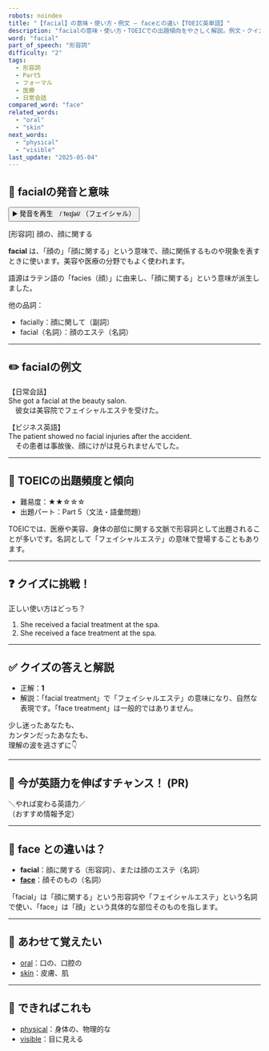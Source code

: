 ```yaml
---
robots: noindex
title: "【facial】の意味・使い方・例文 ― faceとの違い【TOEIC英単語】"
description: "facialの意味・使い方・TOEICでの出題傾向をやさしく解説。例文・クイズ付きでfaceとの違いもわかりやすく学べます。"
word: "facial"
part_of_speech: "形容詞"
difficulty: "2"
tags:
  - 形容詞
  - Part5
  - フォーマル
  - 医療
  - 日常会話
compared_word: "face"
related_words:
  - "oral"
  - "skin"
next_words:
  - "physical"
  - "visible"
last_update: "2025-05-04"
---
```


## 🔰 facialの発音と意味

<button class="play-audio" onclick="playTTS('facial')">
  <span class="play-audio-main">
    ▶️ 発音を再生　/ˈfeɪʃəl/
  </span>
  <span class="play-audio-sub">
    （フェイシャル）
  </span>
</button>

[形容詞] 顔の、顔に関する

**facial** は、「顔の」「顔に関する」という意味で、顔に関係するものや現象を表すときに使います。美容や医療の分野でもよく使われます。

語源はラテン語の「facies（顔）」に由来し、「顔に関する」という意味が派生しました。

他の品詞：  
- facially：顔に関して（副詞）
- facial（名詞）：顔のエステ（名詞）

---

## ✏️ facialの例文

【日常会話】  
She got a facial at the beauty salon.  
　彼女は美容院でフェイシャルエステを受けた。

【ビジネス英語】  
The patient showed no facial injuries after the accident.  
　その患者は事故後、顔にけがは見られませんでした。

---

## 🎯 TOEICの出題頻度と傾向

- 難易度：★★☆☆☆
- 出題パート：Part 5（文法・語彙問題）

TOEICでは、医療や美容、身体の部位に関する文脈で形容詞として出題されることが多いです。名詞として「フェイシャルエステ」の意味で登場することもあります。

---

## ❓ クイズに挑戦！

正しい使い方はどっち？

1. She received a facial treatment at the spa.  
2. She received a face treatment at the spa.

---

## ✅ クイズの答えと解説

- 正解：**1**
- 解説：「facial treatment」で「フェイシャルエステ」の意味になり、自然な表現です。「face treatment」は一般的ではありません。

少し迷ったあなたも、  
カンタンだったあなたも、  
理解の波を逃さずに👇️

---

## 🚀 今が英語力を伸ばすチャンス！ (PR)

<div class="info-center">
＼やれば変わる英語力／<br>  
（おすすめ情報予定）
</div>

---

## 🤔  face との違いは？

- **facial**：顔に関する（形容詞）、または顔のエステ（名詞）
- **[face](/face)**：顔そのもの（名詞）

「facial」は「顔に関する」という形容詞や「フェイシャルエステ」という名詞で使い、「face」は「顔」という具体的な部位そのものを指します。

---

## 🧩 あわせて覚えたい

- [oral](/oral)：口の、口腔の
- [skin](/skin)：皮膚、肌

---

## 📖 できればこれも

- [physical](/physical)：身体の、物理的な
- [visible](/visible)：目に見える

<!-- cvid: aid14_bid28 -->
